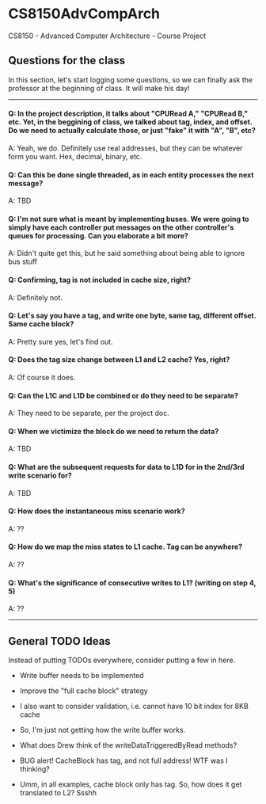 # CS8150AdvCompArch
CS8150 - Advanced Computer Architecture - Course Project

## Questions for the class
In this section, let's start logging some questions, so we can finally ask the 
professor at the beginning of class. It will make his day!

---

#### Q: In the project description, it talks about "CPURead A," "CPURead B," etc. Yet, in the beggining of class, we talked about tag, index, and offset. Do we need to actually calculate those, or just "fake" it with "A", "B", etc?

A: Yeah, we do. Definitely use real addresses, but they can be whatever form you want. Hex, decimal, binary, etc.

#### Q: Can this be done single threaded, as in each entity processes the next message?

A: TBD

#### Q: I'm not sure what is meant by implementing buses. We were going to simply have each controller put messages on the other controller's queues for processing. Can you elaborate a bit more? 

A: Didn't quite get this, but he said something about being able to ignore bus stuff

#### Q: Confirming, tag is not included in cache size, right?

A: Definitely not.

#### Q: Let's say you have a tag, and write one byte, same tag, different offset. Same cache block?

A: Pretty sure yes, let's find out.

#### Q: Does the tag size change between L1 and L2 cache? Yes, right?

A: Of course it does.

#### Q: Can the L1C and L1D be combined or do they need to be separate?

A: They need to be separate, per the project doc.


#### Q: When we victimize the block do we need to return the data?

A: TBD

#### Q: What are the subsequent requests for data to L1D for in the 2nd/3rd write scenario for?

A: TBD

#### Q: How does the instantaneous miss scenario work?

A: ??

#### Q: How do we map the miss states to L1 cache. Tag can be anywhere?

A: ??

#### Q: What's the significance of consecutive writes to L1? (writing on step 4, 5)

A: ??


---
## General TODO Ideas
Instead of putting TODOs everywhere, consider putting a few in here.

* Write buffer needs to be implemented
* Improve the "full cache block" strategy
* I also want to consider validation, i.e. cannot have 10 bit index for 8KB cache


* So, I'm just not getting how the write buffer works.

* What does Drew think of the writeDataTriggeredByRead methods? 

* BUG alert! CacheBlock has tag, and not full address! WTF was I thinking?

* Umm, in all examples, cache block only has tag. So, how does it get translated to L2? Ssshh